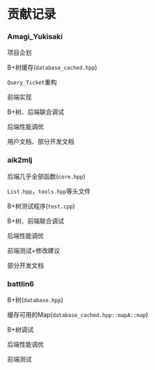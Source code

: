 # 贡献记录

### Amagi_Yukisaki

项目企划

B+树缓存(`database_cached.hpp`)

`Query_Ticket`重构

前端实现

B+树、后端联合调试

后端性能调优

用户文档、部分开发文档

### aik2mlj

后端几乎全部函数(`core.hpp`)

`List.hpp`，`tools.hpp`等头文件

B+树测试程序(`test.cpp`)

B+树、前端联合调试

后端性能调优

前端测试+修改建议

部分开发文档

### battlin6

B+树(`database.hpp`)

缓存可用的Map(`database_cached.hpp::mapA::map`)

B+树调试

后端性能调优

前端测试
